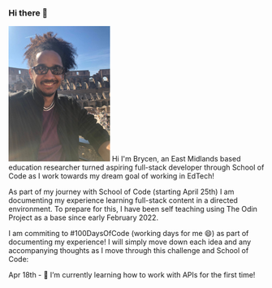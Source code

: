 ### Hi there 👋

<!--
**brycenbb/brycenbb** is a ✨ _special_ ✨ repository because its `README.md` (this file) appears on your GitHub profile.

Here are some ideas to get you started:

- 🔭 I’m currently working on ...
- 🌱 I’m currently learning ...
- 👯 I’m looking to collaborate on ...
- 🤔 I’m looking for help with ...
- 💬 Ask me about ...
- 📫 How to reach me: ...
- 😄 Pronouns: ...
- ⚡ Fun fact: ...
-->
<img src="https://github.com/brycenbb/brycenbb/blob/main/github.jpeg" width='200'/>
Hi I'm Brycen, an East Midlands based education researcher turned aspiring full-stack developer through School of Code
as I work towards my dream goal of working in EdTech!

As part of my journey with School of Code (starting April 25th) I am documenting my experience learning full-stack content in a directed environment.
To prepare for this, I have been self teaching using The Odin Project as a base since early February 2022. 

I am commiting to #100DaysOfCode (working days for me 😄) as part of documenting my experience! I will simply move down each idea and any accompanying
thoughts as I move through this challenge and School of Code:

  Apr 18th - 🌱 I’m currently learning how to work with APIs for the first time!
